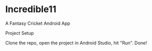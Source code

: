 # Incredible11
A Fantasy Cricket Android App

Project Setup

Clone the repo, open the project in Android Studio, hit "Run". Done!
